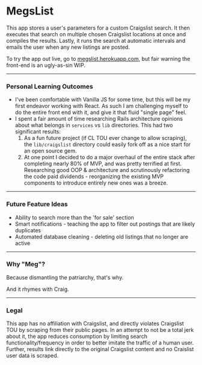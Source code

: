 # MegsList

This app stores a user's parameters for a custom Craigslist search. It then executes that search on multiple chosen Craigslist locations at once and compiles the results. Lastly, it runs the search at automatic intervals and emails the user when any new listings are posted.

To try the app out live, go to [megslist.herokuapp.com](http://megslist.herokuapp.com), but fair warning the front-end is an ugly-as-sin WIP.

---

### Personal Learning Outcomes

- I've been comfortable with Vanilla JS for some time, but this will be my first endeavor working with React. As such I am challenging myself to do the entire front end with it, and give it that fluid "single page" feel.
- I spent a fair amount of time researching Rails architecture opinions about what belongs in `services` vs `lib` directories. This had two significant results:
  1. As a fun future project (if CL TOU ever change to allow scraping), the `lib/craigslist` directory could easily fork off as a nice start for an open source gem.
  2. At one point I decided to do a major overhaul of the entire stack after completing nearly 80% of MVP, and was pretty terrified at first. Researching good OOP & architecture and scrutinously refactoring the code paid dividends - reorganizing the existing MVP components to introduce entirely new ones was a breeze.

---

### Future Feature Ideas

- Ability to search more than the 'for sale' section
- Smart notifications - teaching the app to filter out postings that are likely duplicates
- Automated database cleaning - deleting old listings that no longer are active

---

### Why "Meg"?

Because dismantling the patriarchy, that's why.

And it rhymes with Craig.

---

### Legal

This app has no affiliation with Craigslist, and directly violates Craigslist TOU by scraping from their public pages. In an attempt to not be a total jerk about it, the app reduces consumption by limiting search functionality/frequency in order to better imitate the traffic of a human user. Further, results link directly to the original Craigslist content and no Craislist user data is scraped.

